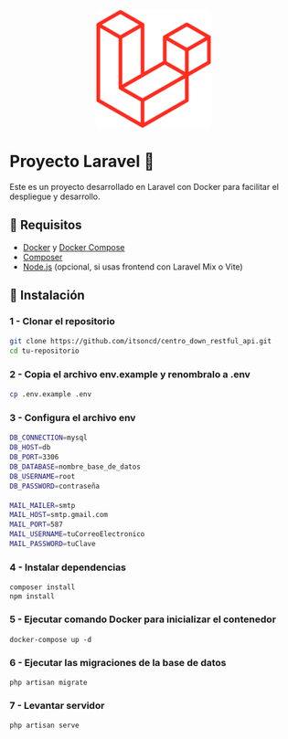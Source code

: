 <p align="center">
  <img src="./public/images/laravel.png" width="200" />
</p>

# Proyecto Laravel 🚀  
Este es un proyecto desarrollado en Laravel con Docker para facilitar el despliegue y desarrollo.  

## 📌 Requisitos  
- [Docker](https://www.docker.com/) y [Docker Compose](https://docs.docker.com/compose/)  
- [Composer](https://getcomposer.org/)  
- [Node.js](https://nodejs.org/) (opcional, si usas frontend con Laravel Mix o Vite)  

## 🚀 Instalación  
### 1 - Clonar el repositorio  
```bash  
git clone https://github.com/itsoncd/centro_down_restful_api.git  
cd tu-repositorio  
```

### 2 - Copia el archivo env.example y renombralo a .env
```bash  
cp .env.example .env
```

### 3 - Configura el archivo env
```bash  
DB_CONNECTION=mysql
DB_HOST=db
DB_PORT=3306
DB_DATABASE=nombre_base_de_datos
DB_USERNAME=root
DB_PASSWORD=contraseña

MAIL_MAILER=smtp
MAIL_HOST=smtp.gmail.com
MAIL_PORT=587
MAIL_USERNAME=tuCorreoElectronico
MAIL_PASSWORD=tuClave

```

### 4 - Instalar dependencias
```
composer install
npm install
```

### 5 - Ejecutar comando Docker para inicializar el contenedor
```
docker-compose up -d
```

### 6 - Ejecutar las migraciones de la base de datos
```
php artisan migrate
```

### 7 - Levantar servidor
```
php artisan serve
```
